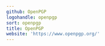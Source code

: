 ```yaml
---
github: OpenPGP
logohandle: openpgp
sort: openpgp
title: OpenPGP
website: 'https://www.openpgp.org/'
---
```

